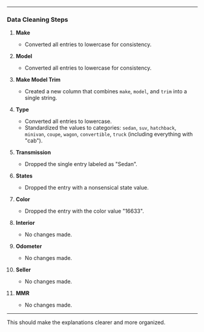 
---

### Data Cleaning Steps

1. **Make**
   - Converted all entries to lowercase for consistency.

2. **Model**
   - Converted all entries to lowercase for consistency.

3. **Make Model Trim**
   - Created a new column that combines `make`, `model`, and `trim` into a single string.

4. **Type**
   - Converted all entries to lowercase.
   - Standardized the values to categories: `sedan`, `suv`, `hatchback`, `minivan`, `coupe`, `wagon`, `convertible`, `truck` (including everything with "cab").

5. **Transmission**
   - Dropped the single entry labeled as "Sedan".

6. **States**
   - Dropped the entry with a nonsensical state value.

7. **Color**
   - Dropped the entry with the color value "16633".

8. **Interior**
   - No changes made.

9. **Odometer**
   - No changes made.

10. **Seller**
    - No changes made.

11. **MMR**
    - No changes made.

---

This should make the explanations clearer and more organized.